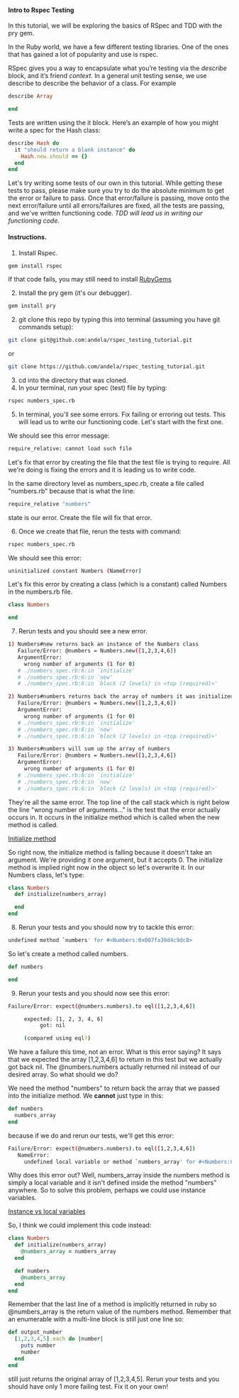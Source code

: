 #### Intro to Rspec Testing

In this tutorial, we will be exploring the basics of RSpec and TDD with the pry gem.

In the Ruby world, we have a few different testing libraries. One of the ones that has gained a lot of popularity and use is rspec.

RSpec gives you a way to encapsulate what you’re testing via the _describe_ block, and it’s friend _context_. In a general unit testing sense, we use describe to describe the behavior of a class. For example

```ruby
describe Array

end
```

Tests are written using the it block. Here’s an example of how you might write a spec for the Hash class:

```ruby
describe Hash do
  it "should return a blank instance" do
    Hash.new.should == {}
  end
end
```

Let's try writing some tests of our own in this tutorial. While getting these tests to pass, please make sure you try to do the absolute minimum to get the error or failure to pass. Once that error/failure is passing, move onto the next error/failure until all errors/failures are fixed, all the tests are passing, and we've written functioning code. *TDD will lead us in writing our functioning code.*

#### Instructions.

1. Install Rspec.

  ```Bash
  gem install rspec
  ```

If that code fails, you may still need to install [RubyGems](https://rubygems.org/pages/download)

2. Install the pry gem (it's our debugger).

  ```Bash
  gem install pry
  ```

2. git clone this repo by typing this into terminal (assuming you have git commands setup):

  ```Bash
  git clone git@github.com:andela/rspec_testing_tutorial.git
  ```

  or

  ```Bash
  git clone https://github.com/andela/rspec_testing_tutorial.git  
  ```

3. cd into the directory that was cloned.
4. In your terminal, run your spec (test) file by typing:

  ```Bash
  rspec numbers_spec.rb
  ```

5. In terminal, you'll see some errors. Fix failing or erroring out tests. This will lead us to write our functioning code. Let's start with the first one.

  We should see this error message:

  ```bash
  require_relative: cannot load such file
  ```

  Let's fix that error by creating the file that the test file is trying to require. All we're doing is fixing the errors and it is leading us to write code.

  In the same directory level as numbers_spec.rb, create a file called "numbers.rb" because that is what the line:

  ```Bash
  require_relative "numbers"  
  ```

  state is our error. Create the file will fix that error.

6. Once we create that file, rerun the tests with command:

  ```Bash
  rspec numbers_spec.rb
  ```

  We should see this error:

  ```Bash
  uninitialized constant Numbers (NameError)
  ```

  Let's fix this error by creating a class (which is a constant) called Numbers in the numbers.rb file.

  ```ruby
  class Numbers

  end
  ```

7. Rerun tests and you should see a new error.

  ```Bash
  1) Numbers#new returns back an instance of the Numbers class
     Failure/Error: @numbers = Numbers.new([1,2,3,4,6])
     ArgumentError:
       wrong number of arguments (1 for 0)
     # ./numbers_spec.rb:6:in `initialize'
     # ./numbers_spec.rb:6:in `new'
     # ./numbers_spec.rb:6:in `block (2 levels) in <top (required)>'

  2) Numbers#numbers returns back the array of numbers it was initialized with
     Failure/Error: @numbers = Numbers.new([1,2,3,4,6])
     ArgumentError:
       wrong number of arguments (1 for 0)
     # ./numbers_spec.rb:6:in `initialize'
     # ./numbers_spec.rb:6:in `new'
     # ./numbers_spec.rb:6:in `block (2 levels) in <top (required)>'

  3) Numbers#numbers will sum up the array of numbers
     Failure/Error: @numbers = Numbers.new([1,2,3,4,6])
     ArgumentError:
       wrong number of arguments (1 for 0)
     # ./numbers_spec.rb:6:in `initialize'
     # ./numbers_spec.rb:6:in `new'
     # ./numbers_spec.rb:6:in `block (2 levels) in <top (required)>'
  ```

  They're all the same error. The top line of the call stack which is right below the line "wrong number of arguments..." is the test that the error actually occurs in. It occurs in the initialize method which is called when the new method is called.

  [Initialize method](http://www.google.com/url?q=http%3A%2F%2Fphrogz.net%2Fprogrammingruby%2Ftut_classes.html&sa=D&sntz=1&usg=AFQjCNGXU_h6GCYi_8kPcoga7eaQ8nYl7g)

  So right now, the initialize method is falling because it doesn't take an argument. We're providing it one argument, but it accepts 0. The initialize method is implied right now in the object so let's overwrite it. In our Numbers class, let's type:

  ```ruby
  class Numbers
    def initialize(numbers_array)

    end
  end
  ```

8. Rerun your tests and you should now try to tackle this error:

  ```Bash
  undefined method `numbers' for #<Numbers:0x007fa39d4c9dc8>  
  ```

  So let's create a method called numbers.

  ```ruby
  def numbers

  end  
  ```

9. Rerun your tests and you should now see this error:

  ```Bash
  Failure/Error: expect(@numbers.numbers).to eql([1,2,3,4,6])

       expected: [1, 2, 3, 4, 6]
            got: nil

       (compared using eql?)
  ```

  We have a failure this time, not an error. What is this error saying? It says that we expected the array [1,2,3,4,6] to return in this test but we actually got back nil. The @numbers.numbers actually returned nil instead of our desired array. So what should we do?

  We need the method "numbers" to return back the array that we passed into the initialize method. We **cannot** just type in this:

  ```ruby
  def numbers
    numbers_array
  end
  ```

  because if we do and rerun our tests, we'll get this error:

  ```Bash
  Failure/Error: expect(@numbers.numbers).to eql([1,2,3,4,6])
     NameError:
       undefined local variable or method `numbers_array' for #<Numbers:0x007fe4e4253728>
  ```

  Why does this error out? Well, numbers_array inside the numbers method is simply a local variable and it isn't defined inside the method "numbers" anywhere. So to solve this problem, perhaps we could use instance variables.

  [Instance vs local variables](https://rubymonk.com/learning/books/4-ruby-primer-ascent/chapters/45-more-classes/lessons/110-instance-variables)

  So, I think we could implement this code instead:

  ```ruby
  class Numbers
    def initialize(numbers_array)
      @numbers_array = numbers_array
    end

    def numbers
      @numbers_array
    end
  end
  ```

  Remember that the last line of a method is implicitly returned in ruby so @numbers_array is the return value of the numbers method. Remember that an enumerable with a multi-line block is still just one line so:

  ```ruby
  def output_number
    [1,2,3,4,5].each do |number|
      puts number
      number
    end
  end
  ```
  still just returns the original array of [1,2,3,4,5].
  Rerun your tests and you should have only 1 more failing test. Fix it on your own!
